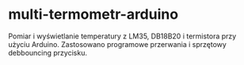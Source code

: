 # multi-termometr-arduino
Pomiar i wyświetlanie temperatury z LM35, DB18B20 i termistora przy użyciu Arduino.
Zastosowano programowe przerwania i sprzętowy debbouncing przycisku.
